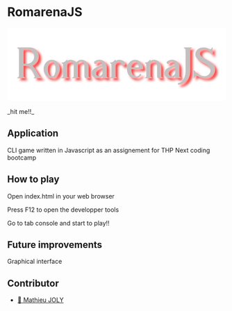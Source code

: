 # RomarenaJS


<p align="center">
  <img alt="RomarenaJS" src="https://github.com/mathieu-superpose/RomarenaJS/blob/master/assets/images/romarenajs_logo.png"/>
</p>
_hit me!!_

## Application

CLI game written in Javascript as an assignement for THP Next coding bootcamp

## How to play

Open index.html in your web browser

Press F12 to open the developper tools

Go to tab console and start to play!!
 
## Future improvements

Graphical interface

## Contributor

- [:seedling: Mathieu JOLY](https://github.com/mathieu-superpose)